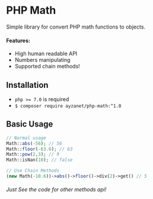 # PHP Math
Simple library for convert PHP math functions to objects.

#### Features:
- High human readable API
- Numbers manipulating
- Supported chain methods!

## Installation
- `php >= 7.0` is required
- `$ composer require ayzanet/php-math:^1.0`

## Basic Usage
``` php
// Normal usage
Math::abs(-56); // 56
Math::floor(-63.6); // 63
Math::pow(2,3); // 9
Math::isNan(10); // false

// Use Chain Methods
(new Math(-10.6))->abs()->floor()->div(2)->get() // 5
```

###### Just See the code for other methods api!